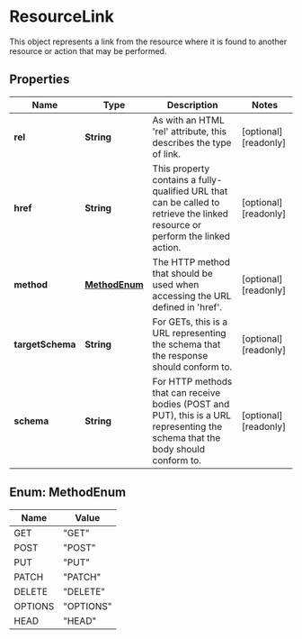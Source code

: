 

# ResourceLink

This object represents a link from the resource where it is found to another resource or action that may be performed.

## Properties

| Name | Type | Description | Notes |
|------------ | ------------- | ------------- | -------------|
|**rel** | **String** | As with an HTML &#39;rel&#39; attribute, this describes the type of link. |  [optional] [readonly] |
|**href** | **String** | This property contains a fully-qualified URL that can be called to retrieve the linked resource or perform the linked action. |  [optional] [readonly] |
|**method** | [**MethodEnum**](#MethodEnum) | The HTTP method that should be used when accessing the URL defined in &#39;href&#39;. |  [optional] [readonly] |
|**targetSchema** | **String** | For GETs, this is a URL representing the schema that the response should conform to. |  [optional] [readonly] |
|**schema** | **String** | For HTTP methods that can receive bodies (POST and PUT), this is a URL representing the schema that the body should conform to. |  [optional] [readonly] |



## Enum: MethodEnum

| Name | Value |
|---- | -----|
| GET | &quot;GET&quot; |
| POST | &quot;POST&quot; |
| PUT | &quot;PUT&quot; |
| PATCH | &quot;PATCH&quot; |
| DELETE | &quot;DELETE&quot; |
| OPTIONS | &quot;OPTIONS&quot; |
| HEAD | &quot;HEAD&quot; |



